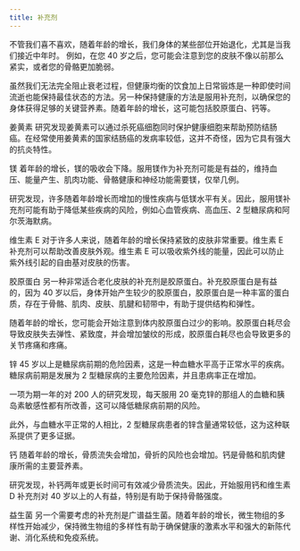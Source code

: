 ```yaml
---
title: 补充剂
---
```

不管我们喜不喜欢，随着年龄的增长，我们身体的某些部位开始退化，尤其是当我们接近中年时。 例如，在您 40 岁之后，您可能会注意到您的皮肤不像以前那么紧实，或者您的骨骼更加脆弱。

虽然我们无法完全阻止衰老过程，但健康均衡的饮食加上日常锻炼是一种即使时间流逝也能保持最佳状态的方法。另一种保持健康的方法是服用补充剂，以确保您的身体获得足够的关键营养素。随着年龄的增长，这可能包括胶原蛋白、钙等。 

姜黄素
研究发现姜黄素可以通过杀死癌细胞同时保护健康细胞来帮助预防结肠癌。在经常使用姜黄素的国家结肠癌的发病率较低，这并不奇怪，因为它具有强大的抗炎特性。

镁
着年龄的增长，镁的吸收会下降。服用镁作为补充剂可能是有益的，维持血压、能量产生、肌肉功能、骨骼健康和神经功能需要镁，仅举几例。

研究发现，许多随着年龄增长而增加的慢性疾病与低镁水平有关。因此，服用镁补充剂可能有助于降低某些疾病的风险，例如心血管疾病、高血压、2 型糖尿病和阿尔茨海默病。 

维生素 E
对于许多人来说，随着年龄的增长保持紧致的皮肤非常重要。维生素 E 补充剂可以帮助改善皮肤外观。维生素 E 可以吸收紫外线的能量，因此可以防止紫外线引起的自由基对皮肤的伤害。

胶原蛋白
另一种非常适合老化皮肤的补充剂是胶原蛋白。补充胶原蛋白是有益的，因为 40 岁以后，身体开始产生较少的胶原蛋白，胶原蛋白是一种丰富的蛋白质，存在于骨骼、肌肉、皮肤、肌腱和韧带中，有助于提供结构和弹性。

随着年龄的增长，您可能会开始注意到体内胶原蛋白过少的影响。胶原蛋白耗尽会导致皮肤失去弹性、紧致度，并会增加皱纹的形成，胶原蛋白耗尽也会导致更多的关节疼痛和疼痛。

锌
45 岁以上是糖尿病前期的危险因素，这是一种血糖水平高于正常水平的疾病。糖尿病前期是发展为 2 型糖尿病的主要危险因素，并且患病率正在增加。 

一项为期一年的对 200 人的研究发现，每天服用 20 毫克锌的那组人的血糖和胰岛素敏感性都有所改善，这可以降低糖尿病前期的风险。

此外，与血糖水平正常的人相比，2 型糖尿病患者的锌含量通常较低，这为这种联系提供了更多证据。

钙
随着年龄的增长，骨质流失会增加，骨折的风险也会增加。钙是骨骼和肌肉健康所需的主要营养素。

研究发现，补钙两年或更长时间可有效减少骨质流失。因此，开始服用钙和维生素 D 补充剂对 40 岁以上的人有益，特别是有助于保持骨骼强度。

益生菌
另一个需要考虑的补充剂是广谱益生菌。随着年龄的增长，微生物组的多样性开始减少，保持微生物组的多样性有助于确保健康的激素水平和强大的新陈代谢、消化系统和免疫系统。
